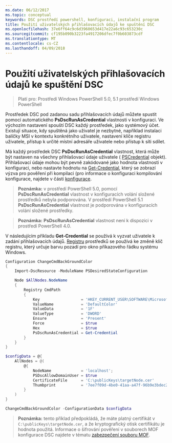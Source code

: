 ```yaml
---
ms.date: 06/12/2017
ms.topic: conceptual
keywords: DSC prostředí powershell, konfiguraci, instalační program
title: Použití uživatelských přihlašovacích údajů ke spuštění DSC
ms.openlocfilehash: 37e6ff64c9c6d3960653d417e22a6c93c653230c
ms.sourcegitcommit: cf195b090b3223fa4917206dfec7f0b603873cdf
ms.translationtype: MT
ms.contentlocale: cs-CZ
ms.lasthandoff: 04/09/2018
---
```

# <a name="running-dsc-with-user-credentials"></a>Použití uživatelských přihlašovacích údajů ke spuštění DSC

> Platí pro: Prostředí Windows PowerShell 5.0, 5.1 prostředí Windows PowerShell

Prostředek DSC pod zadanou sadu přihlašovacích údajů můžete spustit pomocí automatického **PsDscRunAsCredential** vlastnosti v konfiguraci.
Ve výchozím nastavení spouští DSC každý prostředek, jako systémový účet.
Existují situace, kdy spuštěná jako uživatel je nezbytné, například instalaci balíčky MSI v kontextu konkrétního uživatele, nastavení klíče registru uživatele, přístup k určité místní adresáře uživatele nebo přístup k síti sdílet.

Má každý prostředek DSC **PsDscRunAsCredential** vlastnost, která může být nastaven na všechny přihlašovací údaje uživatele ( [PSCredential](https://msdn.microsoft.com/library/ms572524(v=VS.85).aspx) objekt).
Přihlašovací údaje mohou být pevně zakódované jako hodnota vlastnosti v konfiguraci, nebo nastavte hodnotu na [Get-Credential](https://technet.microsoft.com/library/hh849815.aspx), který se zobrazí výzva pro pověření při kompilaci (pro informace o konfiguraci kompilování konfigurace, najdete v části [konfigurace](configurations.md).

>**Poznámka:** v prostředí PowerShell 5.0, pomocí **PsDscRunAsCredential** vlastnost v konfiguracích volání složené prostředků nebyla podporována.
>V prostředí PowerShell 5.1 **PsDscRunAsCredential** vlastnost je podporována v konfiguracích volání složené prostředky.

>**Poznámka:** **PsDscRunAsCredential** vlastnost není k dispozici v prostředí PowerShell 4.0.

V následujícím příkladu **Get-Credential** se používá k vyzvat uživatele k zadání přihlašovacích údajů.
[Registru](registryResource.md) prostředků se používá ke změně klíč registru, který určuje barvu pozadí pro okno příkazového řádku systému Windows.

```powershell
Configuration ChangeCmdBackGroundColor
{
    Import-DscResource -ModuleName PSDesiredStateConfiguration

    Node $AllNodes.NodeName
    {
        Registry CmdPath
        {
            Key                  = 'HKEY_CURRENT_USER\SOFTWARE\Microsoft\Command Processor'
            ValueName            = 'DefaultColor'
            ValueData            = '1F'
            ValueType            = 'DWORD'
            Ensure               = 'Present'
            Force                = $true
            Hex                  = $true
            PsDscRunAsCredential = Get-Credential
        }
    }
}

$configData = @{
    AllNodes = @(
        @{
            NodeName             = 'localhost';
            PSDscAllowDomainUser = $true
            CertificateFile      = 'C:\publicKeys\targetNode.cer'
            Thumbprint           = '7ee7f09d-4be0-41aa-a47f-96b9e3bdec25'
        }
    )
}

ChangeCmdBackGroundColor -ConfigurationData $configData
```
>**Poznámka:** tento příklad předpokládá, že máte platný certifikát v `C:\publicKeys\targetNode.cer`, a že kryptografický otisk certifikátu je hodnota použitá.
>Informace o šifrování pověření v souborech MOF konfigurace DSC najdete v tématu [zabezpečení souboru MOF](secureMOF.md).